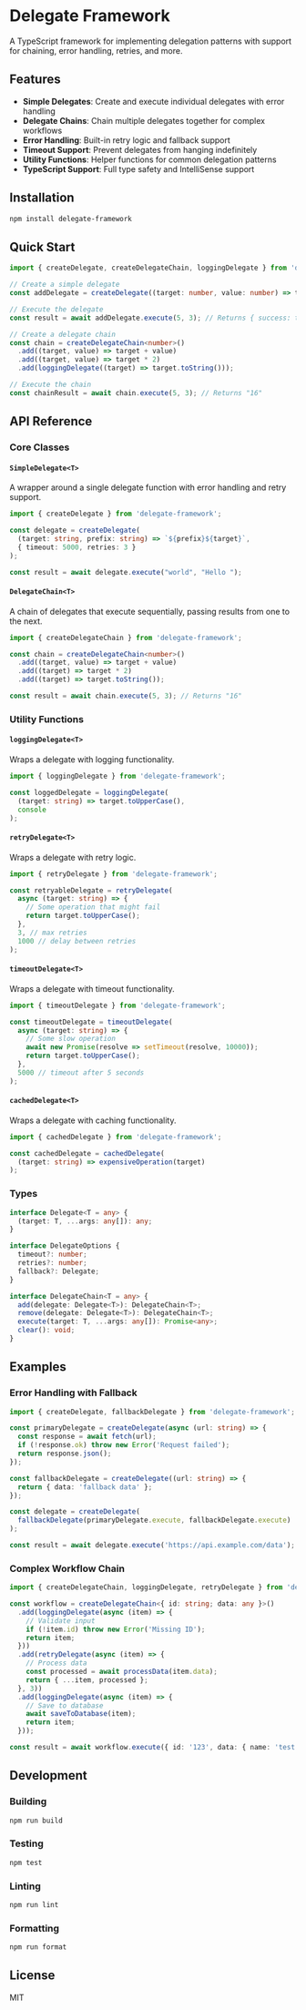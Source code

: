 # Delegate Framework

A TypeScript framework for implementing delegation patterns with support for chaining, error handling, retries, and more.

## Features

- **Simple Delegates**: Create and execute individual delegates with error handling
- **Delegate Chains**: Chain multiple delegates together for complex workflows
- **Error Handling**: Built-in retry logic and fallback support
- **Timeout Support**: Prevent delegates from hanging indefinitely
- **Utility Functions**: Helper functions for common delegation patterns
- **TypeScript Support**: Full type safety and IntelliSense support

## Installation

```bash
npm install delegate-framework
```

## Quick Start

```typescript
import { createDelegate, createDelegateChain, loggingDelegate } from 'delegate-framework';

// Create a simple delegate
const addDelegate = createDelegate((target: number, value: number) => target + value);

// Execute the delegate
const result = await addDelegate.execute(5, 3); // Returns { success: true, data: 8 }

// Create a delegate chain
const chain = createDelegateChain<number>()
  .add((target, value) => target + value)
  .add((target, value) => target * 2)
  .add(loggingDelegate((target) => target.toString()));

// Execute the chain
const chainResult = await chain.execute(5, 3); // Returns "16"
```

## API Reference

### Core Classes

#### `SimpleDelegate<T>`

A wrapper around a single delegate function with error handling and retry support.

```typescript
import { createDelegate } from 'delegate-framework';

const delegate = createDelegate(
  (target: string, prefix: string) => `${prefix}${target}`,
  { timeout: 5000, retries: 3 }
);

const result = await delegate.execute("world", "Hello ");
```

#### `DelegateChain<T>`

A chain of delegates that execute sequentially, passing results from one to the next.

```typescript
import { createDelegateChain } from 'delegate-framework';

const chain = createDelegateChain<number>()
  .add((target, value) => target + value)
  .add((target) => target * 2)
  .add((target) => target.toString());

const result = await chain.execute(5, 3); // Returns "16"
```

### Utility Functions

#### `loggingDelegate<T>`

Wraps a delegate with logging functionality.

```typescript
import { loggingDelegate } from 'delegate-framework';

const loggedDelegate = loggingDelegate(
  (target: string) => target.toUpperCase(),
  console
);
```

#### `retryDelegate<T>`

Wraps a delegate with retry logic.

```typescript
import { retryDelegate } from 'delegate-framework';

const retryableDelegate = retryDelegate(
  async (target: string) => {
    // Some operation that might fail
    return target.toUpperCase();
  },
  3, // max retries
  1000 // delay between retries
);
```

#### `timeoutDelegate<T>`

Wraps a delegate with timeout functionality.

```typescript
import { timeoutDelegate } from 'delegate-framework';

const timeoutDelegate = timeoutDelegate(
  async (target: string) => {
    // Some slow operation
    await new Promise(resolve => setTimeout(resolve, 10000));
    return target.toUpperCase();
  },
  5000 // timeout after 5 seconds
);
```

#### `cachedDelegate<T>`

Wraps a delegate with caching functionality.

```typescript
import { cachedDelegate } from 'delegate-framework';

const cachedDelegate = cachedDelegate(
  (target: string) => expensiveOperation(target)
);
```

### Types

```typescript
interface Delegate<T = any> {
  (target: T, ...args: any[]): any;
}

interface DelegateOptions {
  timeout?: number;
  retries?: number;
  fallback?: Delegate;
}

interface DelegateChain<T = any> {
  add(delegate: Delegate<T>): DelegateChain<T>;
  remove(delegate: Delegate<T>): DelegateChain<T>;
  execute(target: T, ...args: any[]): Promise<any>;
  clear(): void;
}
```

## Examples

### Error Handling with Fallback

```typescript
import { createDelegate, fallbackDelegate } from 'delegate-framework';

const primaryDelegate = createDelegate(async (url: string) => {
  const response = await fetch(url);
  if (!response.ok) throw new Error('Request failed');
  return response.json();
});

const fallbackDelegate = createDelegate((url: string) => {
  return { data: 'fallback data' };
});

const delegate = createDelegate(
  fallbackDelegate(primaryDelegate.execute, fallbackDelegate.execute)
);

const result = await delegate.execute('https://api.example.com/data');
```

### Complex Workflow Chain

```typescript
import { createDelegateChain, loggingDelegate, retryDelegate } from 'delegate-framework';

const workflow = createDelegateChain<{ id: string; data: any }>()
  .add(loggingDelegate(async (item) => {
    // Validate input
    if (!item.id) throw new Error('Missing ID');
    return item;
  }))
  .add(retryDelegate(async (item) => {
    // Process data
    const processed = await processData(item.data);
    return { ...item, processed };
  }, 3))
  .add(loggingDelegate(async (item) => {
    // Save to database
    await saveToDatabase(item);
    return item;
  }));

const result = await workflow.execute({ id: '123', data: { name: 'test' } });
```

## Development

### Building

```bash
npm run build
```

### Testing

```bash
npm test
```

### Linting

```bash
npm run lint
```

### Formatting

```bash
npm run format
```

## License

MIT 